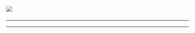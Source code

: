 ![](https://komarev.com/ghpvc/?username=yvoisen&color=73ae21&style=plastic&label=STALKERS&base=4274)

────────────────────────────────────────────────────────────────────────────────────────────────────
